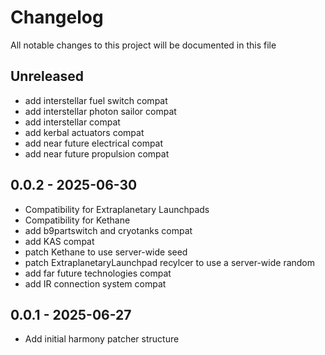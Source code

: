 # Changelog

All notable changes to this project will be documented in this file

## Unreleased

- add interstellar fuel switch compat
- add interstellar photon sailor compat
- add interstellar compat
- add kerbal actuators compat
- add near future electrical compat
- add near future propulsion compat


## 0.0.2 - 2025-06-30

- Compatibility for Extraplanetary Launchpads
- Compatibility for Kethane
- add b9partswitch and cryotanks compat
- add KAS compat
- patch Kethane to use server-wide seed
- patch ExtraplanetaryLaunchpad recylcer to use a server-wide random
- add far future technologies compat
- add IR connection system compat


## 0.0.1 - 2025-06-27

- Add initial harmony patcher structure